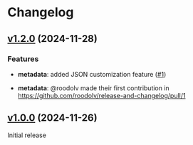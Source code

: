 # Changelog

## [v1.2.0](https://github.com/roodolv/release-and-changelog/compare/v1...v1.2.0) (2024-11-28)

### Features
- **metadata**: added JSON customization feature ([#1](https://github.com/roodolv/release-and-changelog/pull/1))

- **metadata**: @roodolv made their first contribution in https://github.com/roodolv/release-and-changelog/pull/1

## [v1.0.0](https://github.com/roodolv/release-and-changelog/tree/v1.0.0) (2024-11-26)

Initial release
